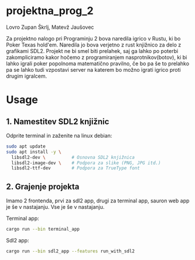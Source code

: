 # projektna_prog_2
Lovro Zupan Škrlj, Matevž Jaušovec

Za projektno nalogo pri Programinju 2 bova naredila igrico v Rustu, ki bo Poker Texas hold'em. 
Naredila jo bova verjetno z rust knjižnico za delo z grafikami SDL2. Projekt ne bi smel biti prelahek, saj ga lahko
po poterbi zakompliciramo kakor hočemo z programiranjem nasprotnikov(botov), ki bi lahko igrali poker popolnoma
matematično pravilno, če bo pa še to prelahko pa se lahko tudi
vzpostavi server na katerem bo možno igrati igrico proti drugim igralcem.

# Usage
## 1. Namestitev SDL2 knjižnic
Odprite terminal in zaženite na linux debian:
```bash
sudo apt update
sudo apt install -y \
  libsdl2-dev \          # Osnovna SDL2 knjižnica
  libsdl2-image-dev \    # Podpora za slike (PNG, JPG itd.)
  libsdl2-ttf-dev        # Podpora za TrueType font
```

## 2. Grajenje projekta
Imamo 2 frontenda, prvi za sdl2 app, drugi za terminal app, sauron web app je še v nastajanju. Vse je še v nastajanju.

Terminal app:
```bash
cargo run --bin terminal_app
```

Sdl2 app:
```bash
cargo run --bin sdl2_app --features run_with_sdl2
```
